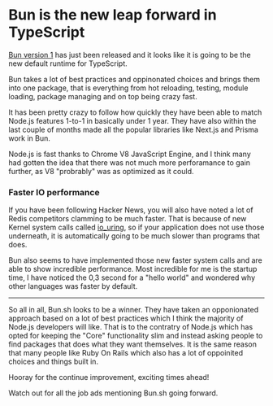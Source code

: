 # Bun is the new leap forward in TypeScript

[Bun version 1](https://bun.sh/blog/bun-v1.0) has just been released and it looks like it is going to be the new default runtime for TypeScript.

Bun takes a lot of best practices and oppinonated choices and brings them into one package, that is everything from hot reloading, testing, module loading, package managing and on top being crazy fast.

It has been pretty crazy to follow how quickly they have been able to match Node.js features 1-to-1 in basically under 1 year. They have also within the last couple of months made all the popular libraries like Next.js and Prisma work in Bun.

Node.js is fast thanks to Chrome V8 JavaScript Engine, and I think many had gotten the idea that there was not much more perforamance to gain further, as V8 "probrably" was as optimized as it could.

### Faster IO performance

If you have been following Hacker News, you will also have noted a lot of Redis competitors clamming to be much faster. That is because of new Kernel system calls called [io_uring](https://en.wikipedia.org/wiki/Io_uring), so if your application does not use those underneath, it is automatically going to be much slower than programs that does.

Bun also seems to have implemented those new faster system calls and are able to show incredible performance. Most incredible for me is the startup time, I have noticed the 0,3 second for a "hello world" and wondered why other languages was faster by default.

---

So all in all, Bun.sh looks to be a winner. They have taken an opponionated approach based on a lot of best practices which I think the majority of Node.js developers will like. That is to the contratry of Node.js which has opted for keeping the "Core" functionality slim and instead asking people to find packages that does what they want themselves.
It is the same reason that many people like Ruby On Rails which also has a lot of oppoinited choices and things built in.

Hooray for the continue improvement, exciting times ahead!

Watch out for all the job ads mentioning Bun.sh going forward.